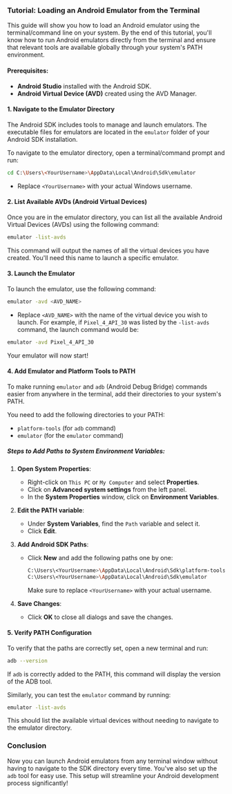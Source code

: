 ### Tutorial: Loading an Android Emulator from the Terminal

This guide will show you how to load an Android emulator using the terminal/command line on your system. By the end of this tutorial, you'll know how to run Android emulators directly from the terminal and ensure that relevant tools are available globally through your system's PATH environment.

#### Prerequisites:
- **Android Studio** installed with the Android SDK.
- **Android Virtual Device (AVD)** created using the AVD Manager.
  
#### 1. Navigate to the Emulator Directory

The Android SDK includes tools to manage and launch emulators. The executable files for emulators are located in the `emulator` folder of your Android SDK installation.

To navigate to the emulator directory, open a terminal/command prompt and run:

```bash
cd C:\Users\<YourUsername>\AppData\Local\Android\Sdk\emulator
```

- Replace `<YourUsername>` with your actual Windows username.
  
#### 2. List Available AVDs (Android Virtual Devices)

Once you are in the emulator directory, you can list all the available Android Virtual Devices (AVDs) using the following command:

```bash
emulator -list-avds
```

This command will output the names of all the virtual devices you have created. You'll need this name to launch a specific emulator.

#### 3. Launch the Emulator

To launch the emulator, use the following command:

```bash
emulator -avd <AVD_NAME>
```

- Replace `<AVD_NAME>` with the name of the virtual device you wish to launch. For example, if `Pixel_4_API_30` was listed by the `-list-avds` command, the launch command would be:

```bash
emulator -avd Pixel_4_API_30
```

Your emulator will now start!

#### 4. Add Emulator and Platform Tools to PATH

To make running `emulator` and `adb` (Android Debug Bridge) commands easier from anywhere in the terminal, add their directories to your system's PATH.

You need to add the following directories to your PATH:
- `platform-tools` (for `adb` command)
- `emulator` (for the `emulator` command)

##### Steps to Add Paths to System Environment Variables:

1. **Open System Properties**:
   - Right-click on `This PC` or `My Computer` and select **Properties**.
   - Click on **Advanced system settings** from the left panel.
   - In the **System Properties** window, click on **Environment Variables**.

2. **Edit the PATH variable**:
   - Under **System Variables**, find the `Path` variable and select it.
   - Click **Edit**.

3. **Add Android SDK Paths**:
   - Click **New** and add the following paths one by one:
   
     ```bash
     C:\Users\<YourUsername>\AppData\Local\Android\Sdk\platform-tools
     C:\Users\<YourUsername>\AppData\Local\Android\Sdk\emulator
     ```

     Make sure to replace `<YourUsername>` with your actual username.

4. **Save Changes**:
   - Click **OK** to close all dialogs and save the changes.

#### 5. Verify PATH Configuration

To verify that the paths are correctly set, open a new terminal and run:

```bash
adb --version
```

If `adb` is correctly added to the PATH, this command will display the version of the ADB tool.

Similarly, you can test the `emulator` command by running:

```bash
emulator -list-avds
```

This should list the available virtual devices without needing to navigate to the emulator directory.

### Conclusion

Now you can launch Android emulators from any terminal window without having to navigate to the SDK directory every time. You've also set up the `adb` tool for easy use. This setup will streamline your Android development process significantly!

